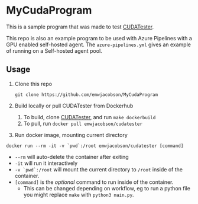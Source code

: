 # MyCudaProgram

This is a sample program that was made to test [CUDATester](https://github.com/emwjacobson/CUDATester).

This repo is also an example program to be used with Azure Pipelines with a GPU enabled self-hosted agent. The `azure-pipelines.yml` gives an example of running on a Self-hosted agent pool.

## Usage
 1. Clone this repo
    
    `git clone https://github.com/emwjacobson/MyCudaProgram`

 2. Build locally or pull CUDATester from Dockerhub
    1. To build, clone [CUDATester](https://github.com/emwjacobson/CUDATester), and run `make dockerbuild`
    2. To pull, run `docker pull emwjacobson/cudatester`

 3. Run docker image, mounting current directory

   ``docker run --rm -it -v `pwd`:/root emwjacobson/cudatester [command]``
   - `--rm` will auto-delete the container after exiting
   - `-it` will run it interactively
   - ``-v `pwd`:/root`` will mount the current directory to `/root` inside of the container.
   - `[command]` is the _optional_ command to run inside of the container.
      - This can be changed depending on workflow, eg to run a python file you might replace `make` with `python3 main.py`.